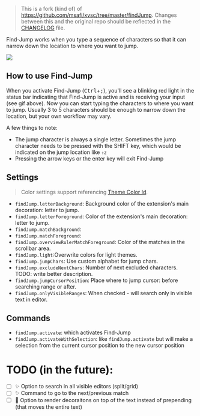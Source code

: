 > This is a fork (kind of) of https://github.com/msafi/xvsc/tree/master/findJump. Changes between this and the original repo should be reflected in the [CHANGELOG](https://github.com/usernamehw/vscode-find-jump/blob/master/CHANGELOG.md) file.

Find-Jump works when you type a sequence of characters so that it can narrow down the location to where you want to jump.

<!-- ![](https://raw.githubusercontent.com/usernamehw/vscode-find-jump/master/img/demo.gif) -->
![](https://raw.githubusercontent.com/msafi/xvsc/master/findJump/demoFiles/demo.gif)

## How to use Find-Jump

When you activate Find-Jump (<kbd>Ctrl</kbd>+<kbd>;</kbd>), you'll see a blinking red light in the status bar indicating that Find-Jump is active and is receiving your input (see gif above). Now you can start typing the characters to where you want to jump. Usually 3 to 5 characters should be enough to narrow down the location, but your own workflow may vary.

A few things to note:

* The jump character is always a single letter. Sometimes the jump character needs to be pressed with the SHIFT key, which would be indicated on the jump location like `⇧z`
* Pressing the arrow keys or the enter key will exit Find-Jump

## Settings

> Color settings support referencing [Theme Color Id](https://code.visualstudio.com/api/references/theme-color).

- `findJump.letterBackground`: Background color of the extension's main decoration: letter to jump.
- `findJump.letterForeground`: Color of the extension's main decoration: letter to jump.
- `findJump.matchBackground`:
- `findJump.matchForeground`:
- `findJump.overviewRulerMatchForeground`: Color of the matches in the scrollbar area.
- `findJump.light`:Overwrite colors for light themes.
- `findJump.jumpChars`: Use custom alphabet for jump chars.
- `findJump.excludeNextChars`: Number of next excluded characters. TODO: write better description.
- `findJump.jumpCursorPosition`: Place where to jump cursor: before searching range or after.
- `findJump.onlyVisibleRanges`: When checked - will search only in visible text in editor.

## Commands

- `findJump.activate`: which activates Find-Jump
- `findJump.activateWithSelection`: like `findJump.activate` but will make a selection from the current cursor position to the new cursor position

# TODO (in the future):

- [ ] ✨ Option to search in all visible editors (split/grid)
- [ ] ✨ Command to go to the next/previous match
- [ ] 🐎 Option to render decoraitons on top of the text instead of prepending (that moves the entire text)